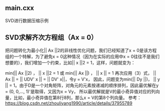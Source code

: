 ## main.cxx
SVD进行数据压缩示例 

## SVD求解齐次方程组（Ax = 0）
  把问题转化为最小化|| Ax ||2的非线性优化问题，我们已经知道了x = 0是该方程组的一个特解，为了避免x = 0这种情况（因为在实际的应用中x = 0往往不是我们想要的），我们增加一个约束，比如|| x ||2 = 1，这样，问题就变为：
  
min(|| Ax ||2) ， || x ||2 = 1 或 min(|| Ax ||) ， || x || = 1
再次应用（3）式， || Ax || = || UDV' x || = || DV' x||，令y = V'x， 因此，问题变为min(|| Dy ||)， || y || = 1。由于D是一个对角矩阵，对角元的元素按递减的顺序排列，因此最优解在y = (0, 0,..., 1)'是取得，又因为x = Vy， 所以最优解就是V的最小奇异值对应的列向量，比如，最小奇异值在第8行8列，那么x = V的第8个列向量。
 参考： 
https://blog.csdn.net/zhouliyang1990/article/details/37955789

